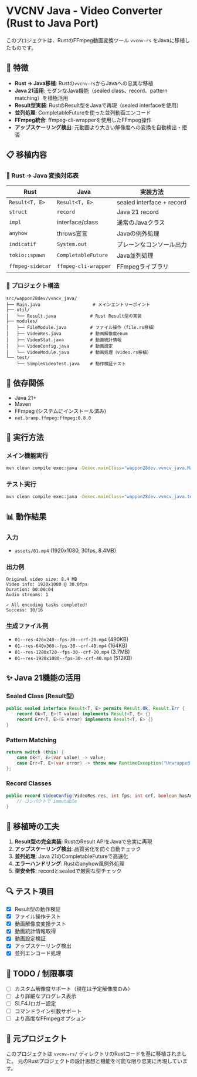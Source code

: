 # VVCNV Java - Video Converter (Rust to Java Port)

このプロジェクトは、RustのFFmpeg動画変換ツール `vvcnv-rs` をJavaに移植したものです。

## 🚀 特徴

- **Rust → Java移植**: Rustの`vvcnv-rs`からJavaへの忠実な移植
- **Java 21活用**: モダンなJava機能（sealed class、record、pattern matching）を積極活用
- **Result型実装**: RustのResult型をJavaで再現（sealed interfaceを使用）
- **並列処理**: CompletableFutureを使った並列動画エンコード
- **FFmpeg統合**: ffmpeg-cli-wrapperを使用したFFmpeg操作
- **アップスケーリング検出**: 元動画より大きい解像度への変換を自動検出・拒否

## 📋 移植内容

### 🔄 Rust → Java 変換対応表

| Rust | Java | 実装方法 |
|------|------|----------|
| `Result<T, E>` | `Result<T, E>` | sealed interface + record |
| `struct` | `record` | Java 21 record |
| `impl` | interface/class | 通常のJavaクラス |
| `anyhow` | throws宣言 | Javaの例外処理 |
| `indicatif` | `System.out` | プレーンなコンソール出力 |
| `tokio::spawn` | `CompletableFuture` | Java並列処理 |
| `ffmpeg-sidecar` | `ffmpeg-cli-wrapper` | FFmpegライブラリ |

### 📁 プロジェクト構造

```
src/wappon28dev/vvncv_java/
├── Main.java                    # メインエントリーポイント
├── util/
│   └── Result.java             # Rust Result型の実装
├── modules/
│   ├── FileModule.java         # ファイル操作（file.rs移植）
│   ├── VideoRes.java           # 動画解像度enum
│   ├── VideoStat.java          # 動画統計情報
│   ├── VideoConfig.java        # 動画設定
│   └── VideoModule.java        # 動画処理（video.rs移植）
└── test/
    └── SimpleVideoTest.java    # 動作検証テスト
```

## 🔧 依存関係

- Java 21+
- Maven
- FFmpeg (システムにインストール済み)
- `net.bramp.ffmpeg:ffmpeg:0.8.0`

## 🚦 実行方法

### メイン機能実行

```bash
mvn clean compile exec:java -Dexec.mainClass="wappon28dev.vvncv_java.Main"
```

### テスト実行

```bash
mvn clean compile exec:java -Dexec.mainClass="wappon28dev.vvncv_java.test.SimpleVideoTest"
```

## 📊 動作結果

### 入力

- `assets/01.mp4` (1920x1080, 30fps, 8.4MB)

### 出力例

```
Original video size: 8.4 MB
Video info: 1920x1080 @ 30.0fps
Duration: 00:00:04
Audio streams: 1

✓ All encoding tasks completed!
Success: 10/16
```

### 生成ファイル例

- `01--res-426x240--fps-30--crf-20.mp4` (490KB)
- `01--res-640x360--fps-30--crf-40.mp4` (164KB)
- `01--res-1280x720--fps-30--crf-20.mp4` (3.7MB)
- `01--res-1920x1080--fps-30--crf-40.mp4` (512KB)

## ✨ Java 21機能の活用

### Sealed Class (Result型)

```java
public sealed interface Result<T, E> permits Result.Ok, Result.Err {
    record Ok<T, E>(T value) implements Result<T, E> {}
    record Err<T, E>(E error) implements Result<T, E> {}
}
```

### Pattern Matching

```java
return switch (this) {
    case Ok<T, E>(var value) -> value;
    case Err<T, E>(var error) -> throw new RuntimeException("Unwrapped an Err: " + error);
};
```

### Record Classes

```java
public record VideoConfig(VideoRes res, int fps, int crf, boolean hasAudio) {
    // コンパクトで immutable
}
```

## 🎯 移植時の工夫

1. **Result型の完全実装**: RustのResult APIをJavaで忠実に再現
2. **アップスケーリング検出**: 品質劣化を防ぐ自動チェック
3. **並列処理**: Java 21のCompletableFutureで高速化
4. **エラーハンドリング**: Rustのanyhow風例外処理
5. **型安全性**: recordとsealedで厳密な型チェック

## 🔍 テスト項目

- [x] Result型の動作検証
- [x] ファイル操作テスト
- [x] 動画解像度変換テスト
- [x] 動画統計情報取得
- [x] 動画設定検証
- [x] アップスケーリング検出
- [x] 並列エンコード処理

## 📝 TODO / 制限事項

- [ ] カスタム解像度サポート（現在は予定解像度のみ）
- [ ] より詳細なプログレス表示
- [ ] SLF4Jロガー設定
- [ ] コマンドライン引数サポート
- [ ] より高度なFFmpegオプション

## 🤝 元プロジェクト

このプロジェクトは `vvcnv-rs/` ディレクトリのRustコードを基に移植されました。
元のRustプロジェクトの設計思想と機能を可能な限り忠実に再現しています。
